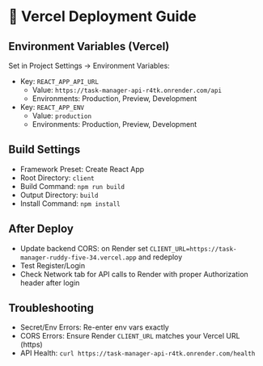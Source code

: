 # 🚀 Vercel Deployment Guide

## Environment Variables (Vercel)

Set in Project Settings → Environment Variables:

- Key: `REACT_APP_API_URL`
  - Value: `https://task-manager-api-r4tk.onrender.com/api`
  - Environments: Production, Preview, Development
- Key: `REACT_APP_ENV`
  - Value: `production`
  - Environments: Production, Preview, Development

## Build Settings

- Framework Preset: Create React App
- Root Directory: `client`
- Build Command: `npm run build`
- Output Directory: `build`
- Install Command: `npm install`

## After Deploy

- Update backend CORS: on Render set `CLIENT_URL=https://task-manager-ruddy-five-34.vercel.app` and redeploy
- Test Register/Login
- Check Network tab for API calls to Render with proper Authorization header after login

## Troubleshooting

- Secret/Env Errors: Re-enter env vars exactly
- CORS Errors: Ensure Render `CLIENT_URL` matches your Vercel URL (https)
- API Health: `curl https://task-manager-api-r4tk.onrender.com/health` 